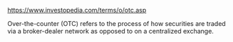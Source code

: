 https://www.investopedia.com/terms/o/otc.asp

Over-the-counter (OTC) refers to the process of how securities are traded via a broker-dealer network as opposed to on a centralized exchange.

